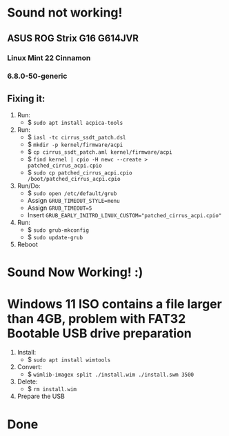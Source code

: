 # Sound not working!

## ASUS ROG Strix G16 G614JVR
### Linux Mint 22 Cinnamon
### 6.8.0-50-generic

## Fixing it:

1. Run:
    - $ ```sudo apt install acpica-tools```
2. Run:
    - $ ```iasl -tc cirrus_ssdt_patch.dsl```
    - $ ```mkdir -p kernel/firmware/acpi```
    - $ ```cp cirrus_ssdt_patch.aml kernel/firmware/acpi```
    - $ ```find kernel | cpio -H newc --create > patched_cirrus_acpi.cpio```
    - $ ```sudo cp patched_cirrus_acpi.cpio /boot/patched_cirrus_acpi.cpio```
3. Run/Do:
    - $ ```sudo open /etc/default/grub```
    - Assign ```GRUB_TIMEOUT_STYLE=menu```
    - Assign ```GRUB_TIMEOUT=5```
    - Insert ```GRUB_EARLY_INITRD_LINUX_CUSTOM="patched_cirrus_acpi.cpio"```
4. Run:
    - $ ```sudo grub-mkconfig```
    - $ ```sudo update-grub```
5. Reboot

# Sound Now Working! :)

# Windows 11 ISO contains a file larger than 4GB, problem with FAT32 Bootable USB drive preparation

1. Install:
    - $ ```sudo apt install wimtools```
2. Convert:
    - $ ```wimlib-imagex split ./install.wim ./install.swm 3500```
3. Delete:
    - $ ```rm install.wim```
4. Prepare the USB

# Done
